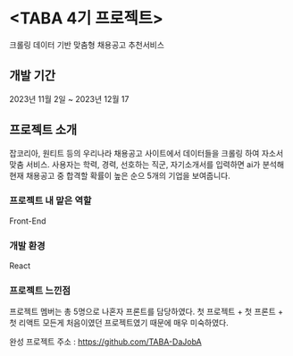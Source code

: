# <TABA 4기 프로젝트>
크롤링 데이터 기반 맞춤형 채용공고 추천서비스

## 개발 기간
2023년 11월 2일 ~ 2023년 12월 17

## 프로젝트 소개
잡코리아, 원티트 등의 우리나라 채용공고 사이트에서 데이터들을 크롤링 하여 자소서 맞춤 서비스.
사용자는 학력, 경력, 선호하는 직군, 자기소개서를 입력하면 ai가 분석해 현재 채용공고 중 합격할 확률이 높은 순으 5개의 기업을 보여줍니다.

### 프로젝트 내 맡은 역할
Front-End

### 개발 환경
React

### 프로젝트 느낀점
프로젝트 멤버는 총 5명으로 나혼자 프론트를 담당하였다.
첫 프로젝트 + 첫 프론트 + 첫 리액트 모든게 처음이였던 프로젝트였기 때문에 매우 미숙하였다.

완성 프로젝트 주소 : <https://github.com/TABA-DaJobA>
